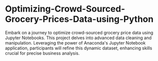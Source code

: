 # Optimizing-Crowd-Sourced-Grocery-Prices-Data-using-Python
Embark on a journey to optimize crowd-sourced grocery price data using Jupyter Notebooks. This project delves into advanced data cleaning and manipulation. Leveraging the power of Anaconda's Jupyter Notebook application, participants will refine this dynamic dataset, enhancing skills crucial for precise business analysis.
